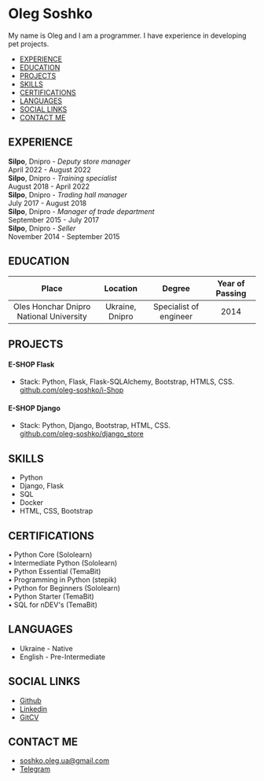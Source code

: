 # Oleg Soshko #

My name is Oleg and I am a programmer. 
I have experience in developing pet projects.

- [EXPERIENCE](#experience)
- [EDUCATION](#education)
- [PROJECTS](#projects)
- [SKILLS](#skills)
- [CERTIFICATIONS](#certifications)
- [LANGUAGES](#languages)
- [SOCIAL LINKS](#social-links)
- [CONTACT ME](#contact-me)


## EXPERIENCE
**Silpo**, Dnipro - *Deputy store manager*  
    April 2022 - August 2022  
**Silpo**, Dnipro - *Training specialist*  
    August 2018 - April 2022  
**Silpo**, Dnipro - *Trading hall manager*  
    July 2017 - August 2018  
**Silpo**, Dnipro - *Manager of trade department*  
    September 2015 - July 2017  
**Silpo**, Dnipro - *Seller*  
    November 2014 - September 2015  

## EDUCATION

| Place | Location | Degree | Year of Passing |
| :---: |  :---: |  :---: |  :---: |
| Oles Honchar Dnipro National University |  Ukraine, Dnipro |  Specialist of engineer |  2014 |

## PROJECTS
#### E-SHOP Flask
* Stack: Python, Flask, Flask-SQLAlchemy, Bootstrap, HTMLS, CSS.  
    [github.com/oleg-soshko/i-Shop](https://github.com/oleg-soshko/i-Shop)

#### E-SHOP Django
* Stack: Python, Django, Bootstrap, HTML, CSS.  
    [github.com/oleg-soshko/django_store](https://github.com/oleg-soshko/django_store)

## SKILLS

* Python 
* Django, Flask
* SQL
* Docker
* HTML, CSS, Bootstrap

## CERTIFICATIONS

• Python Core (Sololearn)  
• Intermediate Python (Sololearn)  
• Python Essential (TemaBit)  
• Programming in Python (stepik)  
• Python for Beginners (Sololearn)  
• Python Starter (TemaBit)  
• SQL for nDEV's (TemaBit)  

## LANGUAGES
* Ukraine - Native
* English - Pre-Intermediate

## SOCIAL LINKS
* [Github](https://github.com/oleg-soshko)
* [Linkedin](https://www.linkedin.com/in/oleg-soshko/)
* [GitCV](https://oleg-soshko.github.io/rsschool-cv/cv)
## CONTACT ME
* [soshko.oleg.ua@gmail.com](mailto:soshko.oleg.ua@gmail.com)
* [Telegram](https://t.me/o_soshko)